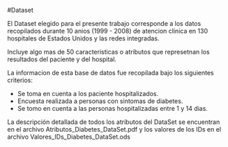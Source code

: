 #Dataset

El Dataset elegido para el presente trabajo corresponde a los datos recopilados durante 10 anios (1999 - 2008) de atencion clinica en 130 hospitales de Estados Unidos y las redes integradas.

Incluye algo mas de 50 caracteristicas o atributos que represetnan los resultados del paciente y del hospital.

La informacion de esta base de datos fue recopilada bajo los siguientes criterios:

* Se toma en cuenta a los paciente hospitalizados.
* Encuesta realizada a personas con sintomas de diabetes.
* Se tomo en cuenta a las personas hospitalizadas entre 1 y 14 dias.


La descripción detallada de todos los atributos del DataSet se encuentran en el archivo Atributos_Diabetes_DataSet.pdf y los valores de los IDs en el archivo Valores_IDs_Diabetes_DataSet.ods

